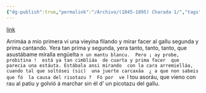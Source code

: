 ```yaml
---
{"dg-publish":true,"permalink":"/Archivo/(1845-1895) Charada 1/","tags":["#Siglo_19","central","Teodoro_Cuesta","escrito","Mieres","poema"]}
---
```


[link](https://asturies.com/cavedaynava/charada1.txt)

Arrimáa a mio primera 
vi una vieyina filando 
y mirar facer al gallu 
segunda y prima cantando.
Yera tan prima y segunda, 
yera tanto, tanto, tanto, 
que asustábame miralla 
engüelta `n un mantu blancu. 
Pero ¡ ay probe, probitina ! 
está ya tan cimbliáa 
de cuarta y prima facer 
que parecia una estáuta.
Estábala ansi mirando 
con la cara arremielláa, 
cuando tal que soltósei (sic) 
una juerte carcaxáa 
¿ a que non sabeis que fó 
la causa del risotazu ? 
Fó por  ve `l tou asoráu, 
que vieno con rau al patiu 
y golvió á marchar sin él 
d' un picotazu del gallu.